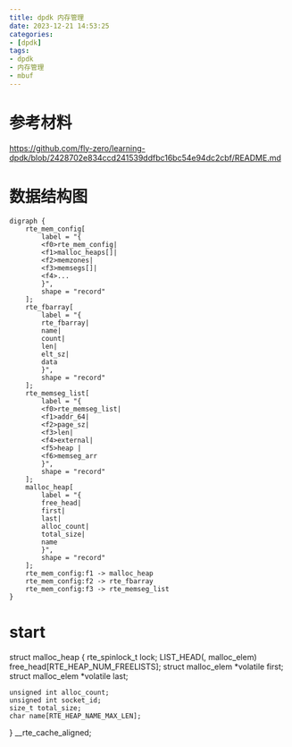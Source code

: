 ```yaml
---
title: dpdk 内存管理
date: 2023-12-21 14:53:25
categories:
- [dpdk]
tags:
- dpdk
- 内存管理
- mbuf
---
```


# 参考材料
https://github.com/fly-zero/learning-dpdk/blob/2428702e834ccd241539ddfbc16bc54e94dc2cbf/README.md

# 数据结构图
```graphviz
digraph {
	rte_mem_config[
		label = "{
		<f0>rte_mem_config|
        <f1>malloc_heaps[]|
		<f2>memzones|
		<f3>memsegs[]|
		<f4>...
		}",
		shape = "record"
	];
	rte_fbarray[
		label = "{
		rte_fbarray|
        name|
		count|
		len|
		elt_sz|
		data
		}",
		shape = "record"
	];
	rte_memseg_list[
		label = "{
		<f0>rte_memseg_list|
		<f1>addr_64|
		<f2>page_sz|
		<f3>len|
		<f4>external|
		<f5>heap |
		<f6>memseg_arr
		}",
		shape = "record"
	];
	malloc_heap[
		label = "{
		free_head|
		first|
        last|
		alloc_count|
		total_size|
		name
		}",
		shape = "record"
	];
	rte_mem_config:f1 -> malloc_heap
	rte_mem_config:f2 -> rte_fbarray
	rte_mem_config:f3 -> rte_memseg_list
}
```
# start
struct malloc_heap {
	rte_spinlock_t lock;
	LIST_HEAD(, malloc_elem) free_head[RTE_HEAP_NUM_FREELISTS];
	struct malloc_elem *volatile first;
	struct malloc_elem *volatile last;

	unsigned int alloc_count;
	unsigned int socket_id;
	size_t total_size;
	char name[RTE_HEAP_NAME_MAX_LEN];
} __rte_cache_aligned;


